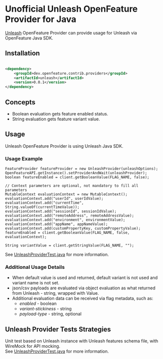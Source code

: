 # Unofficial Unleash OpenFeature Provider for Java

[Unleash](https://getunleash.io) OpenFeature Provider can provide usage for Unleash via OpenFeature Java SDK.

## Installation

<!-- x-release-please-start-version -->

```xml

<dependency>
    <groupId>dev.openfeature.contrib.providers</groupId>
    <artifactId>unleash</artifactId>
    <version>0.0.1</version>
</dependency>
```

<!-- x-release-please-end-version -->

## Concepts
* Boolean evaluation gets feature enabled status.
* String evaluation gets feature variant value.

## Usage
Unleash OpenFeature Provider is using Unleash Java SDK.

### Usage Example

```
FeatureProvider featureProvider = new UnleashProvider(unleashOptions);
OpenFeatureAPI.getInstance().setProviderAndWait(unleashProvider);
boolean featureEnabled = client.getBooleanValue(FLAG_NAME, false);

// Context parameters are optional, not mandatory to fill all parameters
MutableContext evaluationContext = new MutableContext();
evaluationContext.add("userId", userIdValue);
evaluationContext.add("currentTime", String.valueOf(currentTimeValue));
evaluationContext.add("sessionId", sessionIdValue);
evaluationContext.add("remoteAddress", remoteAddressValue);
evaluationContext.add("environment", environmentValue);
evaluationContext.add("appName", appNameValue);
evaluationContext.add(customPropertyKey, customPropertyValue);
featureEnabled = client.getBooleanValue(FLAG_NAME, false, evaluationContext);

String variantValue = client.getStringValue(FLAG_NAME, "");
```

See [UnleashProviderTest.java](./src/test/java/dev/openfeature/contrib/providers/unleash/UnleashProviderTest.java) for more information.

### Additional Usage Details

* When default value is used and returned, default variant is not used and variant name is not set.
* json/csv payloads are evaluated via object evaluation as what returned from Unleash - string, wrapped with Value.
* Additional evaluation data can be received via flag metadata, such as:
  * *enabled* - boolean
  * *variant-stickiness* - string
  * *payload-type* - string, optional

## Unleash Provider Tests Strategies

Unit test based on Unleash instance with Unleash features schema file, with WireMock for API mocking.  
See [UnleashProviderTest.java](./src/test/java/dev/openfeature/contrib/providers/unleash/UnleashProviderTest.java) for more information.
